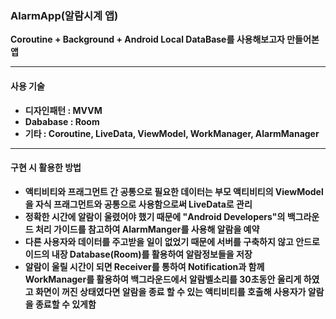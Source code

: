 ### AlarmApp(알람시계 앱)
**Coroutine + Background + Android Local DataBase를 사용해보고자 만들어본 앱**

---

#### 사용 기술
* **디자인패턴 : MVVM**
* **Dababase : Room**
* **기타 : Coroutine, LiveData, ViewModel, WorkManager, AlarmManager**

---

#### 구현 시 활용한 방법
* **액티비티와 프래그먼트 간 공통으로 필요한 데이터는 부모 액티비티의 ViewModel을 자식 프래그먼트와 공통으로 사용함으로써 LiveData로 관리**
* **정확한 시간에 알람이 울렸어야 했기 때문에 "Android Developers"의 백그라운드 처리 가이드를 참고하여 AlarmManger를 사용해 알람을 예약**
* **다른 사용자와 데이터를 주고받을 일이 없었기 때문에 서버를 구축하지 않고 안드로이드의 내장 Database(Room)를 활용하여 알람정보들을 저장**
* **알람이 울릴 시간이 되면 Receiver를 통하여 Notification과 함께 WorkManager를 활용하여 백그라운드에서 알람벨소리를 30초동안 울리게 하였고 화면이 꺼진 상태였다면 알람을 종료 할 수 있는 액티비티를 호출해 사용자가 알람을 종료할 수 있게함** 
